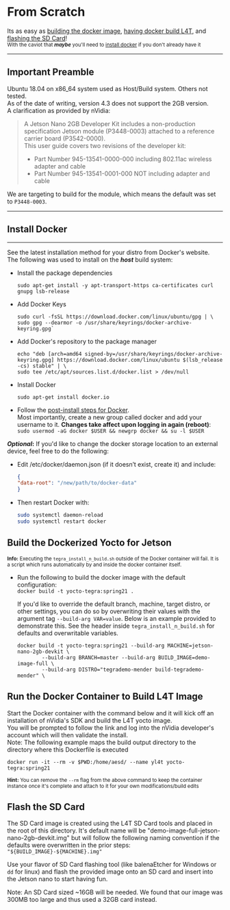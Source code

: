 # From Scratch  

Its as easy as [building the docker image](#Build-the-Dockerized-Yocto-for-Jetson), [having docker build L4T](#Run-the-Docker-Container-to-Build-L4T-Image), and [flashing the SD Card](#Flash-the-SD-Card)!  
<sub>With the caviot that **_maybe_** you'll need to [install docker](#Install-Docker) if you don't already have it</sub>  

---

## Important Preamble

Ubuntu 18.04 on x86_64 system used as Host/Build system. Others not tested.  
As of the date of writing, version 4.3 does not support the 2GB version.  
A clarification as provided by nVidia:  
> A Jetson Nano 2GB Developer Kit includes a non-production specification Jetson module (P3448-0003) attached to a reference carrier board (P3542-0000).  
> This user guide covers two revisions of the developer kit:  
>
> * Part Number 945-13541-0000-000 including 802.11ac wireless adapter and cable  
> * Part Number 945-13541-0001-000 NOT including adapter and cable  

We are targeting to build for the module, which means the default was set to `P3448-0003`.  

---

## Install Docker  

---
See the latest installation method for your distro from Docker's website.  
The following was used to install on the **_host_** build system:  

* Install the package dependencies

    ```shell
    sudo apt-get install -y apt-transport-https ca-certificates curl gnupg lsb-release
    ```

* Add Docker Keys  

    ```shell
    sudo curl -fsSL https://download.docker.com/linux/ubuntu/gpg | \
    sudo gpg --dearmor -o /usr/share/keyrings/docker-archive-keyring.gpg`
    ```

* Add Docker's repository to the package manager

    ```shell
    echo "deb [arch=amd64 signed-by=/usr/share/keyrings/docker-archive-keyring.gpg] https://download.docker.com/linux/ubuntu $(lsb_release -cs) stable" | \
    sudo tee /etc/apt/sources.list.d/docker.list > /dev/null
    ```

* Install Docker

    ```shell
    sudo apt-get install docker.io
    ```

* Follow the [post-install steps for Docker](https://docs.docker.com/engine/install/linux-postinstall/). </br>
Most importantly, create a new group called docker and add your username to it. **Changes take affect upon logging in again (reboot)**: </br>
`sudo usermod -aG docker $USER && newgrp docker && su -l $USER`  

**_Optional_:** If you'd like to change the docker storage location to an external device, feel free to do the following:  

* Edit /etc/docker/daemon.json (if it doesn’t exist, create it) and include:

    ```json
    {
    "data-root": "/new/path/to/docker-data"
    }
    ```

* Then restart Docker with:

    ```bash
    sudo systemctl daemon-reload
    sudo systemctl restart docker
    ```

## Build the Dockerized Yocto for Jetson

<sub>**Info:** Executing the `tegra_install_n_build.sh` outside of the Docker container will fail. It is a script which runs automatically by and inside the docker container itself.</sub>  

* Run the following to build the docker image with the default configuration:  
`docker build -t yocto-tegra:spring21 .`  

    If you'd like to override the default branch, machine, target distro, or other settings, you can do so by overwriting their values with the argument tag `--build-arg VAR=value`. Below is an example provided to demonstrate this. See the header inside `tegra_install_n_build.sh` for defaults and overwritable variables.  

    ```shell
    docker build -t yocto-tegra:spring21 --build-arg MACHINE=jetson-nano-2gb-devkit \
            --build-arg BRANCH=master --build-arg BUILD_IMAGE=demo-image-full \
            --build-arg DISTRO="tegrademo-mender build-tegrademo-mender" \
    ```

## Run the Docker Container to Build L4T Image  

Start the Docker container with the command below and it will kick off an installation of nVidia's SDK and build the L4T yocto image.  
You will be prompted to follow the link and log into the nVidia developer's account which will then validate the install.  
Note: The following example maps the build output directory to the directory where this Dockerfile is executed  

`docker run -it --rm -v $PWD:/home/aesd/ --name yl4t yocto-tegra:spring21`

<sub>**Hint:** You can remove the `--rm` flag from the above command to keep the container instance once it's complete and attach to it for your own modifications/build edits</sub>

## Flash the SD Card

The SD Card image is created using the L4T SD Card tools and placed in the root of this directory. It's default name will be "demo-image-full-jetson-nano-2gb-devkit.img" but will follow the following naming convention if the defaults were overwritten in the prior steps: `"${BUILD_IMAGE}-${MACHINE}.img"`  

Use your flavor of SD Card flashing tool (like balenaEtcher for Windows or `dd` for linux) and flash the provided image onto an SD card and insert into the Jetson nano to start having fun.  

Note: An SD Card sized ~16GB will be needed. We found that our image was 300MB too large and thus used a 32GB card instead.  
